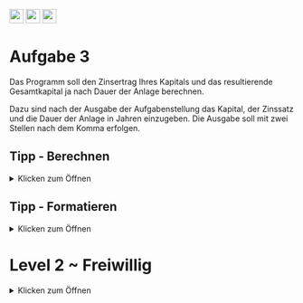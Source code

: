 <a href="https://github.com/hshf1/VorlesungC/discussions/categories/02_übungsaufgaben"><img src="https://img.shields.io/badge/Aufgaben-Q%26A-informational?logo=c" height="25"/></a> <a href="https://github.com/hshf1/VorlesungC/discussions"><img src="https://img.shields.io/badge/Allgemein-Q%26A-informational?logo=github" height="25"/></a> <a href="https://github.com/hshf1/VorlesungC/discussions/categories/05_umfragen"><img src="https://img.shields.io/badge/Aufgabe_bewerten-informational?logo=c" height="25"/></a>

# Aufgabe 3

Das Programm soll den Zinsertrag Ihres Kapitals und das resultierende Gesamtkapital ja nach Dauer der Anlage berechnen.

Dazu sind nach der Ausgabe der Aufgabenstellung das Kapital, der Zinssatz und die Dauer der Anlage in Jahren einzugeben.
Die Ausgabe soll mit zwei Stellen nach dem Komma erfolgen.


## Tipp - Berechnen
<details>
<summary>Klicken zum Öffnen</summary>
Das Kapital lässt sich am einfachsten mit einer Potenzfunktion berechnen. Diese befindet sich in der ```math.h``` Bibliothek.
  Mit der Funktion ```pow(a,b)``` wird der Wert für a^b berechnet.
  
  Eine weitere Möglichkeit wäre die Programmierung einer Schleife, die Ihnen jährlich das neue Kapital mit dem Zinssatz ausrechnet.
</details>

## Tipp - Formatieren
<details>
  <summary>Klicken zum Öffnen</summary>
  Zum Formatieren von Kommazahlen existiert ein Tipp in Aufgabe 2:
  
  https://github.com/hshf1/cprog/blob/main/Aufgabe_02.md
  </details>

# Level 2 ~ Freiwillig
<details>
<summary>Klicken zum Öffnen</summary>
  
Erweitern Sie das Programm so, dass immer nach 2 Jahren der Zinssatz sich um 1% verringert. (Jedoch nicht unter 0 fällt)


</details>
